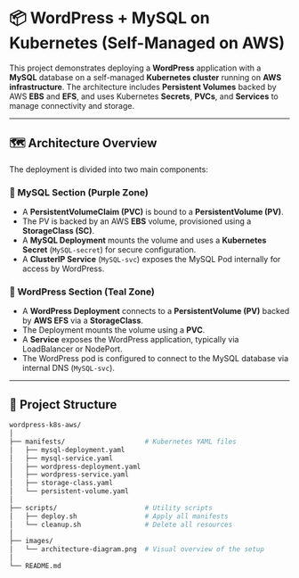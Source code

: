 # 📦 WordPress + MySQL on Kubernetes (Self-Managed on AWS)

This project demonstrates deploying a **WordPress** application with a **MySQL** database on a self-managed **Kubernetes cluster** running on **AWS infrastructure**. The architecture includes **Persistent Volumes** backed by AWS **EBS** and **EFS**, and uses Kubernetes **Secrets**, **PVCs**, and **Services** to manage connectivity and storage.

---

## 🗺️ Architecture Overview

The deployment is divided into two main components:

### 🔹 MySQL Section (Purple Zone)
- A **PersistentVolumeClaim (PVC)** is bound to a **PersistentVolume (PV)**.
- The PV is backed by an AWS **EBS** volume, provisioned using a **StorageClass (SC)**.
- A **MySQL Deployment** mounts the volume and uses a **Kubernetes Secret** (`MySQL-secret`) for secure configuration.
- A **ClusterIP Service** (`MySQL-svc`) exposes the MySQL Pod internally for access by WordPress.

### 🔹 WordPress Section (Teal Zone)
- A **WordPress Deployment** connects to a **PersistentVolume (PV)** backed by **AWS EFS** via a **StorageClass**.
- The Deployment mounts the volume using a **PVC**.
- A **Service** exposes the WordPress application, typically via LoadBalancer or NodePort.
- The WordPress pod is configured to connect to the MySQL database via internal DNS (`MySQL-svc`).

---

## 📁 Project Structure

```bash
wordpress-k8s-aws/
│
├── manifests/                    # Kubernetes YAML files
│   ├── mysql-deployment.yaml
│   ├── mysql-service.yaml
│   ├── wordpress-deployment.yaml
│   ├── wordpress-service.yaml
│   ├── storage-class.yaml
│   └── persistent-volume.yaml
│
├── scripts/                      # Utility scripts
│   ├── deploy.sh                 # Apply all manifests
│   └── cleanup.sh                # Delete all resources
│
├── images/
│   └── architecture-diagram.png  # Visual overview of the setup
│
└── README.md
